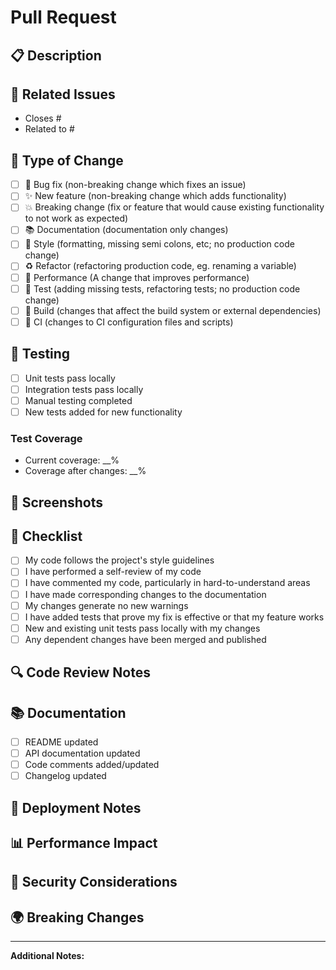 # Pull Request

## 📋 Description
<!-- Provide a brief description of the changes in this PR -->

## 🔗 Related Issues
<!-- Link to related issues. Use "Closes #123" to automatically close issues when PR is merged -->
- Closes #
- Related to #

## 🚀 Type of Change
<!-- Mark the relevant option with an "x" -->
- [ ] 🐛 Bug fix (non-breaking change which fixes an issue)
- [ ] ✨ New feature (non-breaking change which adds functionality)
- [ ] 💥 Breaking change (fix or feature that would cause existing functionality to not work as expected)
- [ ] 📚 Documentation (documentation only changes)
- [ ] 🎨 Style (formatting, missing semi colons, etc; no production code change)
- [ ] ♻️ Refactor (refactoring production code, eg. renaming a variable)
- [ ] 🚀 Performance (A change that improves performance)
- [ ] 🧪 Test (adding missing tests, refactoring tests; no production code change)
- [ ] 🔧 Build (changes that affect the build system or external dependencies)
- [ ] 👷 CI (changes to CI configuration files and scripts)

## 🧪 Testing
<!-- Describe the tests you ran and/or added -->
- [ ] Unit tests pass locally
- [ ] Integration tests pass locally
- [ ] Manual testing completed
- [ ] New tests added for new functionality

### Test Coverage
<!-- If applicable, include test coverage information -->
- Current coverage: __%
- Coverage after changes: __%

## 📸 Screenshots
<!-- If applicable, add screenshots to help explain your changes -->

## 📝 Checklist
<!-- Mark completed items with an "x" -->
- [ ] My code follows the project's style guidelines
- [ ] I have performed a self-review of my code
- [ ] I have commented my code, particularly in hard-to-understand areas
- [ ] I have made corresponding changes to the documentation
- [ ] My changes generate no new warnings
- [ ] I have added tests that prove my fix is effective or that my feature works
- [ ] New and existing unit tests pass locally with my changes
- [ ] Any dependent changes have been merged and published

## 🔍 Code Review Notes
<!-- Add any specific areas you'd like reviewers to focus on -->

## 📚 Documentation
<!-- List any documentation that was added or needs to be updated -->
- [ ] README updated
- [ ] API documentation updated
- [ ] Code comments added/updated
- [ ] Changelog updated

## 🚀 Deployment Notes
<!-- Add any notes about deployment, environment variables, migrations, etc. -->

## 📊 Performance Impact
<!-- If applicable, describe any performance implications -->

## 🔐 Security Considerations
<!-- If applicable, describe any security implications -->

## 🌍 Breaking Changes
<!-- If this PR contains breaking changes, describe them here -->

---

**Additional Notes:**
<!-- Add any additional notes or context here -->